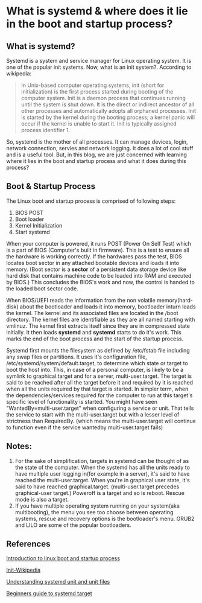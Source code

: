# What is systemd & where does it lie in the boot and startup process?


## What is systemd?
Systemd is a system and service manager for Linux operating system. It is one of the popular init systems. Now, what is an init system?. According to wikipedia:

> In Unix-based computer operating systems, init (short for initialization) is the first process started during booting of the computer system. Init is a daemon process that continues running until the system is shut down. It is the direct or indirect ancestor of all other processes and automatically adopts all orphaned processes. Init is started by the kernel during the booting process; a kernel panic will occur if the kernel is unable to start it. Init is typically assigned process identifier 1.

So, systemd is the mother of all processes. It can manage devices, login, network connection, servies and network logging. It does a lot of cool stuff and is a useful tool. But, in this blog, we are just concerned with learning where it lies in the boot and startup process and what it does during this process?

## Boot & Startup Process
The Linux boot and startup process is comprised of following steps:
1. BIOS POST
2. Boot loader
3. Kernel Initialization
4. Start systemd

When your computer is powered, it runs POST (Power On Self Test) which is a part of BIOS (Computer's built in firmware). This is a test to ensure all the hardware is working correctly. If the hardwares pass the test, BIOS locates boot sector in any attached bootable devices and loads it into memory. (Boot sector is a **sector** of a persistent data storage device like hard disk that contains machine code to be loaded into RAM and executed by BIOS.) This concludes the BIOS's work and now, the control is handed to the loaded boot sector code.

When BIOS/UEFI reads the information from the non volatile memory(hard-disk) about the bootloader and loads it into memory, bootloader inturn loads the kernel. The kernel and its associated files are located in the /boot directory. The kernel files are identifiable as they are all named starting with vmlinuz. The kernel first extracts itself since they are in compressed state initially. It then loads **systemd** and **systemd** starts to do it's work. This marks the end of the boot process and the start of the startup process.

Systemd first mounts the filesystem as defined by /etc/fstab file including any swap files or partitions. It uses it's configuration file, /etc/systemd/system/default.target, to determine which state or target to boot the host into. This, in case of a personal computer, is likely to be a symlink to graphical.target and for a server, multi-user.target. The target is said to be reached after all the target before it and required by it is reached when all the units required by that target is started. In simpler term, when the dependencies/services required for the computer to run at this target's specific level of functionality is started. You might have seen "WantedBy=multi-user.target" when configuring a service or unit. That tells the service to start with the multi-user.target but with a lesser level of strictness than RequiredBy. (which means the multi-user.target will continue to function even if the service wantedby multi-user.target fails)

## Notes:
1. For the sake of simplification, targets in systemd can be thought of as the state of the computer. When the systemd has all the units ready to have multiple user logging in(for example in a server), it's said to have reached the multi-user.target. When you're in graphical user state, it's said to have reached graphical.target. (multi-user.target precedes graphical-user target.) Poweroff is a target and so is reboot. Rescue mode is also a target.
2. If you have multiple operating system running on your system(aka multibooting), the menu you see too choose between operating systems, rescue and recovery options is the bootloader's menu. GRUB2 and LILO are some of the popular bootloaders.


## References
[Introduction to linux boot and startup process](https://opensource.com/article/17/2/linux-boot-and-startup)

[Init-Wikipedia](https://en.wikipedia.org/wiki/Init)

[Understanding systemd unit and unit files](https://www.digitalocean.com/community/tutorials/understanding-systemd-units-and-unit-files)

[Beginners guide to systemd target](https://www.thegeeksearch.com/beginners-guide-to-systemd-targets-runlevels/)

